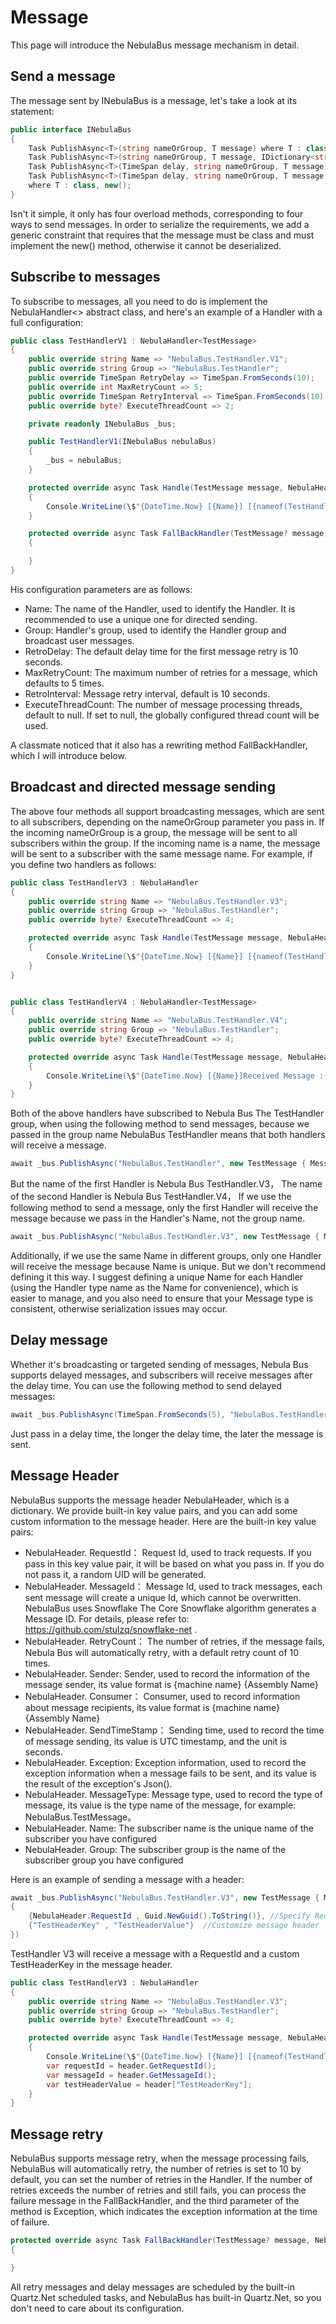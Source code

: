# Message

This page will introduce the NebulaBus message mechanism in detail.

## Send a message

The message sent by INebulaBus is a message, let's take a look at its statement:

```csharp
public interface INebulaBus
{
    Task PublishAsync<T>(string nameOrGroup, T message) where T : class, new();
    Task PublishAsync<T>(string nameOrGroup, T message, IDictionary<string, string> headers) where T : class, new();
    Task PublishAsync<T>(TimeSpan delay, string nameOrGroup, T message) where T : class, new();
    Task PublishAsync<T>(TimeSpan delay, string nameOrGroup, T message, IDictionary<string, string> headers)
    where T : class, new();
}
```


Isn't it simple, it only has four overload methods, corresponding to four ways to send messages. In order to serialize the requirements, we add a generic constraint that requires that the message must be class and must implement the new() method, otherwise it cannot be deserialized.

## Subscribe to messages

To subscribe to messages, all you need to do is implement the NebulaHandler<> abstract class, and here's an example of a Handler with a full configuration:

```csharp
public class TestHandlerV1 : NebulaHandler<TestMessage>
{
    public override string Name => "NebulaBus.TestHandler.V1";
    public override string Group => "NebulaBus.TestHandler";
    public override TimeSpan RetryDelay => TimeSpan.FromSeconds(10);
    public override int MaxRetryCount => 5;
    public override TimeSpan RetryInterval => TimeSpan.FromSeconds(10);
    public override byte? ExecuteThreadCount => 2;

    private readonly INebulaBus _bus;

    public TestHandlerV1(INebulaBus nebulaBus)
    {
        _bus = nebulaBus;
    }

    protected override async Task Handle(TestMessage message, NebulaHeader header)
    {
        Console.WriteLine(\$"{DateTime.Now} [{Name}] [{nameof(TestHandlerV1)}]Received Message :{message.Message} RetryCount {header.GetRetryCount()}");
    }

    protected override async Task FallBackHandler(TestMessage? message, NebulaHeader header, Exception exception)
    {

    }
}
```

His configuration parameters are as follows:
- Name: The name of the Handler, used to identify the Handler. It is recommended to use a unique one for directed sending.
- Group: Handler's group, used to identify the Handler group and broadcast user messages.
- RetroDelay: The default delay time for the first message retry is 10 seconds.
- MaxRetryCount: The maximum number of retries for a message, which defaults to 5 times.
- RetroInterval: Message retry interval, default is 10 seconds.
- ExecuteThreadCount: The number of message processing threads, default to null. If set to null, the globally configured thread count will be used.

A classmate noticed that it also has a rewriting method FallBackHandler, which I will introduce below.


## Broadcast and directed message sending
The above four methods all support broadcasting messages, which are sent to all subscribers, depending on the nameOrGroup parameter you pass in. If the incoming nameOrGroup is a group, the message will be sent to all subscribers within the group. If the incoming name is a name, the message will be sent to a subscriber with the same message name. For example, if you define two handlers as follows:

```csharp
public class TestHandlerV3 : NebulaHandler
{
    public override string Name => "NebulaBus.TestHandler.V3";
    public override string Group => "NebulaBus.TestHandler";
    public override byte? ExecuteThreadCount => 4;

    protected override async Task Handle(TestMessage message, NebulaHeader header)
    {
        Console.WriteLine(\$"{DateTime.Now} [{Name}] [{nameof(TestHandlerV3)}]Received Message :{message.Message} RetryCount {header.GetRetryCount()}");
    }
}


public class TestHandlerV4 : NebulaHandler<TestMessage>
{
    public override string Name => "NebulaBus.TestHandler.V4";
    public override string Group => "NebulaBus.TestHandler";
    public override byte? ExecuteThreadCount => 4;

    protected override async Task Handle(TestMessage message, NebulaHeader header)
    {
        Console.WriteLine(\$"{DateTime.Now} [{Name}]Received Message :{message.Message} RetryCount {header.GetRetryCount()}");
    }
}
```

Both of the above handlers have subscribed to Nebula Bus The TestHandler group, when using the following method to send messages, because we passed in the group name NebulaBus TestHandler means that both handlers will receive a message.

```csharp
await _bus.PublishAsync("NebulaBus.TestHandler", new TestMessage { Message = "Hello World" });
```

But the name of the first Handler is Nebula Bus TestHandler.V3， The name of the second Handler is Nebula Bus TestHandler.V4， If we use the following method to send a message, only the first Handler will receive the message because we pass in the Handler's Name, not the group name.

```csharp
await _bus.PublishAsync("NebulaBus.TestHandler.V3", new TestMessage { Message = "Hello World" });
```

Additionally, if we use the same Name in different groups, only one Handler will receive the message because Name is unique. But we don't recommend defining it this way. I suggest defining a unique Name for each Handler (using the Handler type name as the Name for convenience), which is easier to manage, and you also need to ensure that your Message type is consistent, otherwise serialization issues may occur.

## Delay message
Whether it's broadcasting or targeted sending of messages, Nebula Bus supports delayed messages, and subscribers will receive messages after the delay time. You can use the following method to send delayed messages:

```csharp
await _bus.PublishAsync(TimeSpan.FromSeconds(5), "NebulaBus.TestHandler.V3", new TestMessage { Message = "Hello World" });
```
Just pass in a delay time, the longer the delay time, the later the message is sent.

## Message Header
NebulaBus supports the message header NebulaHeader, which is a dictionary. We provide built-in key value pairs, and you can add some custom information to the message header. Here are the built-in key value pairs:

- NebulaHeader. RequestId： Request Id, used to track requests. If you pass in this key value pair, it will be based on what you pass in. If you do not pass it, a random UID will be generated.
- NebulaHeader. MessageId： Message Id, used to track messages, each sent message will create a unique Id, which cannot be overwritten. NebulaBus uses Snowflake The Core Snowflake algorithm generates a Message ID. For details, please refer to: https://github.com/stulzq/snowflake-net .
- NebulaHeader. RetryCount： The number of retries, if the message fails, Nebula Bus will automatically retry, with a default retry count of 10 times.
- NebulaHeader. Sender: Sender, used to record the information of the message sender, its value format is {machine name} {Assembly Name}
- NebulaHeader. Consumer： Consumer, used to record information about message recipients, its value format is {machine name} {Assembly Name}
- NebulaHeader. SendTimeStamp： Sending time, used to record the time of message sending, its value is UTC timestamp, and the unit is seconds.
- NebulaHeader. Exception:   Exception information, used to record the exception information when a message fails to be sent, and its value is the result of the exception's Json().
- NebulaHeader. MessageType:   Message type, used to record the type of message, its value is the type name of the message, for example: NebulaBus.TestMessage。
- NebulaHeader. Name:  The subscriber name is the unique name of the subscriber you have configured
- NebulaHeader. Group:  The subscriber group is the name of the subscriber group you have configured

Here is an example of sending a message with a header:

```csharp
await _bus.PublishAsync("NebulaBus.TestHandler.V3", new TestMessage { Message = "Hello World" }, new Dictionary()
{
    {NebulaHeader.RequestId , Guid.NewGuid().ToString()}, //Specify RequestId
    {"TestHeaderKey" , "TestHeaderValue"}  //Customize message header
})
```

TestHandler V3 will receive a message with a RequestId and a custom TestHeaderKey in the message header.

```csharp
public class TestHandlerV3 : NebulaHandler
{
    public override string Name => "NebulaBus.TestHandler.V3";
    public override string Group => "NebulaBus.TestHandler";
    public override byte? ExecuteThreadCount => 4;

    protected override async Task Handle(TestMessage message, NebulaHeader header)
    {
        Console.WriteLine(\$"{DateTime.Now} [{Name}] [{nameof(TestHandlerV3)}]Received Message :{message.Message} RetryCount {header.GetRetryCount()}");
        var requestId = header.GetRequestId();
        var messageId = header.GetMessageId();
        var testHeaderValue = header["TestHeaderKey"];
    }
}
```

## Message retry

NebulaBus supports message retry, when the message processing fails, NebulaBus will automatically retry, the number of retries is set to 10 by default, you can set the number of retries in the Handler. If the number of retries exceeds the number of retries and still fails, you can process the failure message in the FallBackHandler, and the third parameter of the method is Exception, which indicates the exception information at the time of failure.

```csharp
protected override async Task FallBackHandler(TestMessage? message, NebulaHeader header, Exception exception)
{

}
```

All retry messages and delay messages are scheduled by the built-in Quartz.Net scheduled tasks, and NebulaBus has built-in Quartz.Net, so you don't need to care about its configuration.

